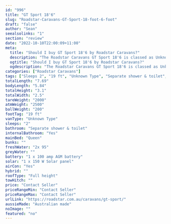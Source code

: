 ```yaml
---
id: "996"
title: "GT Sport 18'6"
slug: "Roadstar-Caravans-GT-Sport-18-foot-6-foot"
draft: "false"
author: "Sean"
seealsolinks: "1"
section: "review"
date: "2022-10-10T22:00:09+11:00"
meta:
  title: "Should I buy GT Sport 18'6 by Roadstar Caravans?"
  description: "The Roadstar Caravans GT Sport 18'6 is classed as Unknown Type, and sleeps 2 people. It is Australian made and comes in at 19 ft. It generally has Separate shower & toilet."
  ogtitle: "Should I buy GT Sport 18'6 by Roadstar Caravans?"
  ogdescription: "The Roadstar Caravans GT Sport 18'6 is classed as Unknown Type, and sleeps 2 people. It is Australian made and comes in at 19 ft. It generally has Separate shower & toilet."
categories: ["Roadstar Caravans"]
tags: ["Sleeps 2", "19 ft", "Unknown Type", "Separate shower & toilet", "Full height", "Price Unknown"]
totalLength: "7.69"
bodyLength: "5.84"
totalHeight: "3.1"
totalWidth: "2.5"
tareWeight: "2000"
atmWeight: "2500"
ballWeight: "200"
footTag: "19 ft"
vanType: "Unknown Type"
sleeps: "2"
bathroom: "Separate shower & toilet"
internalBathroom: "Yes"
mainBed: "Queen"
bunks: ""
freshWater: "2x 95"
greyWater: ""
battery: "1 x 100 amp AGM battery"
solar: "1 x 150 W Solar panel"
airCon: "Yes"
hybrid: ""
roofType: "Full height"
towHitch: ""
price: "Contact Seller"
priceRangeMin: "Contact Seller"
priceRangeMax: "Contact Seller"
urlLink: "https://roadstar.com.au/caravans/gt-sport/"
aussieMade: "Australian made"
noImage: ""
featured: "no"
---
```

